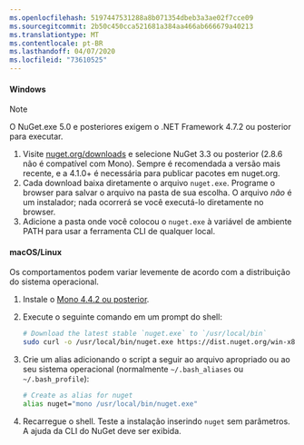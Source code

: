 ```yaml
---
ms.openlocfilehash: 5197447531288a8b071354dbeb3a3ae02f7cce09
ms.sourcegitcommit: 2b50c450cca521681a384aa466ab666679a40213
ms.translationtype: MT
ms.contentlocale: pt-BR
ms.lasthandoff: 04/07/2020
ms.locfileid: "73610525"
---
```

#### <a name="windows"></a>Windows

> [!Note]
> O NuGet.exe 5.0 e posteriores exigem o .NET Framework 4.7.2 ou posterior para executar.

1. Visite [nuget.org/downloads](https://nuget.org/downloads) e selecione NuGet 3.3 ou posterior (2.8.6 não é compatível com Mono). Sempre é recomendada a versão mais recente, e a 4.1.0+ é necessária para publicar pacotes em nuget.org.
1. Cada download baixa diretamente o arquivo `nuget.exe`. Programe o browser para salvar o arquivo na pasta de sua escolha. O arquivo *não* é um instalador; nada ocorrerá se você executá-lo diretamente no browser.
1. Adicione a pasta onde você colocou o `nuget.exe` à variável de ambiente PATH para usar a ferramenta CLI de qualquer local.

#### <a name="macoslinux"></a>macOS/Linux

Os comportamentos podem variar levemente de acordo com a distribuição do sistema operacional.

1. Instale o [Mono 4.4.2 ou posterior](https://www.mono-project.com/docs/getting-started/install/).

1. Execute o seguinte comando em um prompt do shell:

    ```bash
    # Download the latest stable `nuget.exe` to `/usr/local/bin`
    sudo curl -o /usr/local/bin/nuget.exe https://dist.nuget.org/win-x86-commandline/latest/nuget.exe
    ```

1. Crie um alias adicionando o script a seguir ao arquivo apropriado ou ao seu sistema operacional (normalmente `~/.bash_aliases` ou `~/.bash_profile`):

    ```bash
    # Create as alias for nuget
    alias nuget="mono /usr/local/bin/nuget.exe"
    ```

1. Recarregue o shell.  Teste a instalação inserindo `nuget` sem parâmetros. A ajuda da CLI do NuGet deve ser exibida.
